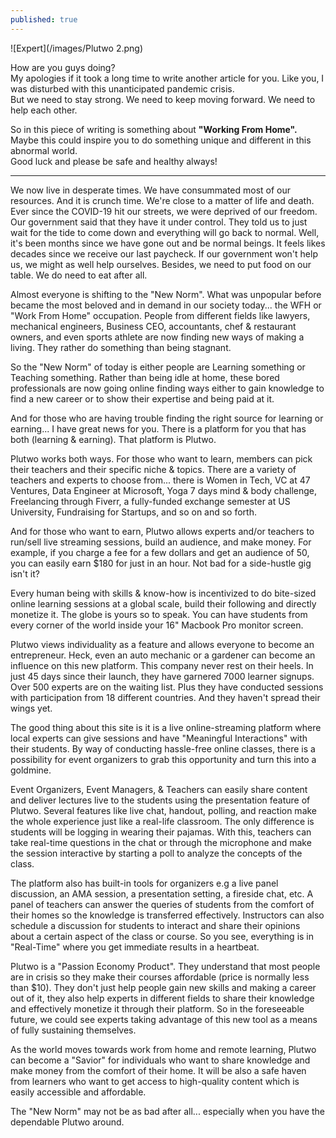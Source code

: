 ```yaml
---
published: true
---
```

![Expert](/images/Plutwo 2.png)

How are you guys doing?   
My apologies if it took a long time to write another article for you.
Like you, I was disturbed with this unanticipated pandemic crisis.   
But we need to stay strong. We need to keep moving forward.
We need to help each other.


So in this piece of writing is something about **"Working From Home".** Maybe this could inspire you to do something unique and different in this abnormal world.   
Good luck and please be safe and healthy always!

-------------------------------------------------------------------------------------

We now live in desperate times. We have consummated most of our resources. And it is crunch time. We're close to a matter of life and death.
Ever since the COVID-19 hit our streets, we were deprived of our freedom.
Our government said that they have it under control. They told us to just wait for the tide to come down and everything will go back to normal.
Well, it's been months since we have gone out and be normal beings. It feels likes decades since we receive our last paycheck.
If our government won't help us, we might as well help ourselves. Besides, we need to put food on our table. We do need to eat after all.

Almost everyone is shifting to the "New Norm".
What was unpopular before became the most beloved and in demand in our society today... the WFH or "Work From Home" occupation.
People from different fields like lawyers, mechanical engineers, Business CEO, accountants, chef & restaurant owners, and even sports athlete are now finding new ways of making a living.
They rather do something than being stagnant.

So the "New Norm" of today is either people are Learning something or Teaching something. Rather than being idle at home, these bored professionals are now going online finding ways either to gain knowledge to find a new career or to show their expertise and being paid at it.

And for those who are having trouble finding the right source for learning or earning... I have great news for you. There is a platform for you that has both (learning & earning).
That platform is Plutwo.

Plutwo works both ways.
For those who want to learn, members can pick their teachers and their specific niche & topics. There are a variety of teachers and experts to choose from...
there is Women in Tech, VC at 47 Ventures, Data Engineer at Microsoft, Yoga 7 days mind & body challenge, Freelancing through Fiverr, a fully-funded exchange semester at US University, Fundraising for Startups, and so on and so forth.

And for those who want to earn, Plutwo allows experts and/or teachers to run/sell live streaming sessions, build an audience, and make money.
For example, if you charge a fee for a few dollars and get an audience of 50, you can easily earn $180 for just in an hour.
Not bad for a side-hustle gig isn't it?

Every human being with skills & know-how is incentivized to do bite-sized online learning sessions at a global scale, build their following and directly monetize it.
The globe is yours so to speak. You can have students from every corner of the world inside your 16" Macbook Pro monitor screen.

Plutwo views individuality as a feature and allows everyone to become an entrepreneur.
Heck, even an auto mechanic or a gardener can become an influence on this new platform.
This company never rest on their heels. In just 45 days since their launch, they have garnered 7000 learner signups. Over 500 experts are on the waiting list. Plus they have conducted sessions with participation from 18 different countries.
And they haven't spread their wings yet.

The good thing about this site is it is a live online-streaming platform where local experts can give sessions and have "Meaningful Interactions" with their students.
By way of conducting hassle-free online classes, there is a possibility for event organizers to grab this opportunity and turn this into a goldmine.

Event Organizers, Event Managers, & Teachers can easily share content and deliver lectures live to the students using the presentation feature of Plutwo.
Several features like live chat, handout, polling, and reaction make the whole experience just like a real-life classroom. The only difference is students will be logging in wearing their pajamas.
With this, teachers can take real-time questions in the chat or through the microphone and make the session interactive by starting a poll to analyze the concepts of the class.

The platform also has built-in tools for organizers e.g a live panel discussion, an AMA session, a presentation setting, a fireside chat, etc.
A panel of teachers can answer the queries of students from the comfort of their homes so the knowledge is transferred effectively.
Instructors can also schedule a discussion for students to interact and share their opinions about a certain aspect of the class or course.
So you see, everything is in "Real-Time" where you get immediate results in a heartbeat.

Plutwo is a "Passion Economy Product".
They understand that most people are in crisis so they make their courses affordable (price is normally less than $10).
They don't just help people gain new skills and making a career out of it, they also help experts in different fields to share their knowledge and effectively monetize it through their platform.
So in the foreseeable future, we could see experts taking advantage of this new tool as a means of fully sustaining themselves.

As the world moves towards work from home and remote learning, Plutwo can become a "Savior" for individuals who want to share knowledge and make money from the comfort of their home.
It will be also a safe haven from learners who want to get access to high-quality content which is easily accessible and affordable.

The "New Norm" may not be as bad after all... especially when you have the dependable Plutwo around.